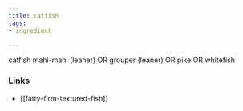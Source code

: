 ```yaml
---
title: catfish
tags:
- ingredient

---
```

catfish mahi-mahi (leaner) OR grouper (leaner) OR pike OR whitefish

### Links

* [[fatty-firm-textured-fish]]
